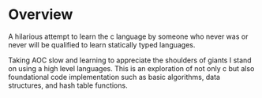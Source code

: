 # Overview
A hilarious attempt to learn the c language by someone who never was or never will be qualified to learn statically typed languages.  

Taking AOC slow and learning to appreciate the shoulders of giants I stand on using a high level languages.  This is an exploration of not only c but also foundational code implementation such as basic algorithms, data structures, and hash table functions.  


